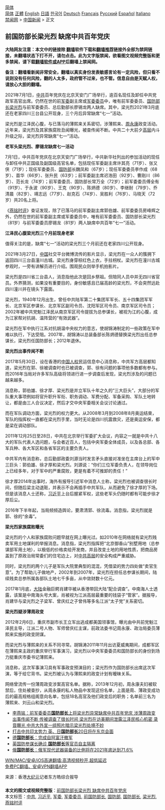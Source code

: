  <!-- 面包屑导航 --> <div class="breadcrumb"><!-- GTranslate: https://gtranslate.io/ -->  <div class="switcher notranslate">  <div class="selected">  <a href="#" onclick="return false;"> 简体</a>  </div>  <div class="option">  <a href="https://www.bannedbook.org" onclick="doGTranslate('zh-CN|zh-CN');jQuery('div.switcher div.selected a').html(jQuery(this).html());return false;" title="简体中文" class="nturl selected"> 简体</a>  <a href="https://www.bannedbook.org/zh-tw/" onclick="doGTranslate('zh-CN|zh-TW');jQuery('div.switcher div.selected a').html(jQuery(this).html());return false;" title="繁體中文" class="nturl"> 正體</a>  <a href="https://www.bannedbook.org/en/" onclick="doGTranslate('zh-CN|en');jQuery('div.switcher div.selected a').html(jQuery(this).html());return false;" title="English" class="nturl"> English</a>  <a href="https://www.bannedbook.org/ja/" onclick="doGTranslate('zh-CN|ja');jQuery('div.switcher div.selected a').html(jQuery(this).html());return false;" title="日本語" class="nturl"> 日語</a>  <a href="https://www.bannedbook.org/ko/" onclick="doGTranslate('zh-CN|ko');jQuery('div.switcher div.selected a').html(jQuery(this).html());return false;" title="한국어" class="nturl"> 한국어</a>  <a href="https://www.bannedbook.org/de/" onclick="doGTranslate('zh-CN|de');jQuery('div.switcher div.selected a').html(jQuery(this).html());return false;" title="Deutsch" class="nturl"> Deutsch</a>  <a href="https://www.bannedbook.org/fr/" onclick="doGTranslate('zh-CN|fr');jQuery('div.switcher div.selected a').html(jQuery(this).html());return false;" title="Français" class="nturl"> Français</a>  <a href="https://www.bannedbook.org/ru/" onclick="doGTranslate('zh-CN|ru');jQuery('div.switcher div.selected a').html(jQuery(this).html());return false;" title="Русский" class="nturl"> Русский</a>  <a href="https://www.bannedbook.org/es/" onclick="doGTranslate('zh-CN|es');jQuery('div.switcher div.selected a').html(jQuery(this).html());return false;" title="Español" class="nturl"> Español</a>  <a href="https://www.bannedbook.org/it/" onclick="doGTranslate('zh-CN|it');jQuery('div.switcher div.selected a').html(jQuery(this).html());return false;" title="Italiano" class="nturl"> Italiano</a>  </div>  </div>      <div class='breadcrumb-sub'><!-- Breadcrumb NavXT 6.3.0 --> <a href="https://www.bannedbook.org/" class="home">禁闻网</a> &gt; <a href="https://www.bannedbook.org/bnews/cnnews/" class="category">中国新闻</a> &gt; 正文</div></div><h2>前国防部长梁光烈 缺席中共百年党庆</h2> <p class="notice"><b>大陆网友注意：本文中的链接除 <a href="https://github.com/bannedbook/fanqiang" >翻墙</a>软件下载和<a href="https://github.com/killgcd/justmysocks/blob/master/README.md">翻墙推荐</a>链接外全部为禁网链接，未翻墙状态下打不开，请勿点击。此为文字版禁闻，欲看图文视频完整版和更多禁闻，请下载<a href="https://github.com/bannedbook/fanqiang">翻墙软件或APP</a>后翻墙上禁闻网。</p><p>备注：翻墙看新闻非常安全，翻墙以真实身份发表敏感言论有一定风险，但只看不说则没有任何风险，翻的人太多，政府管不过来，也不管。信息自由是天赋人权，请放心大胆的翻墙。</b></p>  <div class="entry"> <p id="conimg">2021年7月1日，<a href="https://www.bannedbook.org/bnews/tag/%e4%b8%ad%e5%85%b1/" class="st_tag internal_tag" rel="tag" title="标签 中共 下的日志">中共</a>百年党庆在北京天安门广场举行，逾百名现任及卸任中共党政军高官出席。仍然在世的前<a href="https://www.bannedbook.org/bnews/tag/%E5%86%9B%E5%A7%94/" class="st_tag internal_tag" rel="tag" title="标签 军委 下的日志">军委</a>副主席或<a href="https://www.bannedbook.org/bnews/tag/%E5%86%9B%E5%A7%94%E5%A7%94%E5%91%98/" class="st_tag internal_tag" rel="tag" title="标签 军委委员 下的日志">军委委员</a>中，唯有前军委委员、<a href="https://www.bannedbook.org/bnews/tag/%e5%9b%bd%e9%98%b2%e9%83%a8%e9%95%bf/" class="st_tag internal_tag" rel="tag" title="标签 国防部长 下的日志">国防部长</a><a href="https://www.bannedbook.org/bnews/tag/%e6%a2%81%e5%85%89%e7%83%88/" class="st_tag internal_tag" rel="tag" title="标签 梁光烈 下的日志">梁光烈</a>与前军委委员、总后勤部长廖锡龙两人缺席。其中，梁光烈2021年3月底还在老家四川三台县公开现身，三个月后异常缺席“七一”活动。</p> <p>梁光烈是江泽民心腹，与已落马的薄熙来关系密切，涉薄熙来、<span class='wp_keywordlink'><a href="https://www.bannedbook.org/forum2/topic2891.html" title="《周永康其人》《周永康传》" target="_blank">周永康</a></span>政变活动。近年来，梁光烈及其家族腐败丑闻曝光，被查传闻不断。中共二十大前夕<span class='wp_keywordlink_affiliate'><a href="https://www.bannedbook.org/bnews/ccpdope/" title="中共高层内幕" target="_blank">高层</a></span>内斗升级之际，梁光烈异常缺席“七一”活动。</p> <p><strong>老军头梁光烈、廖锡龙缺席七一活动</strong></p> <p>7月1日，中共百年党庆在北京天安门广场举行，中共新华社列出的参加活动的现任与卸任中共正国级及副国级高官名单，包括现任军委副主席许其亮（71岁）、张又侠（71岁）；现任军委委员、<a href="https://www.bannedbook.org/bnews/tag/%E5%9B%BD%E9%98%B2%E9%83%A8/" class="st_tag internal_tag" rel="tag" title="标签 国防部 下的日志">国防部</a>长魏凤和（67岁）；现任军委委员李作成（68岁）、苗华（66岁）、张升民（63岁）；前军委副主席迟浩田（92岁）、曹刚川（86岁）、范长龙（74岁）；前军委委员、国防部长常万全（72岁）；前军委委员傅全有（91岁）、于永波（90岁）、王克（90岁）、陈炳德（80岁）、李继耐（79岁）、乔清晨（82岁）、靖志远（77岁）、赵克石（74岁）、吴胜利（76岁）、马晓天（72岁）共20名上将。</p> <p>《<a href="https://www.bannedbook.org/bnews/tag/%e7%87%95%e9%93%ad%e6%97%b6%e8%af%84/" class="st_tag internal_tag" rel="tag" title="标签 燕铭时评 下的日志">燕铭时评</a>》查证发现，除了已落马的前军委副主席郭伯雄、前军委委员房峰辉之外，仍然在世的前军委副主席或军委委员中，唯有前军委委员、国防部长梁光烈（81岁）与前军委委员廖锡龙（81岁）两人缺席中共百年“七一”活动。</p> <p><strong>江泽民心腹梁光烈三个月前现身老家</strong></p> <p>值得关注的是，缺席“七一”活动的梁光烈三个月前还在老家四川公开现身。</p>  <p>2021年3月27日，<span class='wp_keywordlink_affiliate'><a href="https://www.bannedbook.org/" title="中国" target="_blank">中国</a></span>社交平台微博流传的影片显示，梁光烈在一众人的簇拥下返回四川三台县潼川古城。梁光烈身穿棕红色上衣，手拄枴杖。梁光烈在潼川古城参观时，一旁有讲解员进行介绍。围观民众则举手机拍影片。</p> <p>梁光烈是四川省三台县人，消息指他此次是回乡祭祖。但陪同人员中并无四川省官员。外界猜测，如果没有重要目的，身份敏感且已届高龄的梁光烈，不会突然远赴四川潼川并在镜头下露面。</p> <p>梁光烈，1940年12月出生，曾任中共陆军第二十集团军军长、五十四集团军军长、北京军区参谋长、北京军区副司令员、沈阳军区司令员、南京军区司令员；2002年被中共党魁江泽民从南京军区司令提拔为总参谋长，被视为江的心腹，成为江家帮对抗胡、温阵营的“有效武器”。</p> <p>梁光烈在军中执行江系对抗胡温中央权力的意志，使胡锦涛制定的一些政策在军中难以执行，下达受阻。2007年，胡锦涛以总装备部长陈炳德替换梁光烈出任总参谋长，梁光烈任国防部长；2012年退休。</p> <p><strong>梁光烈出事传闻不断</strong></p> <p>2017年5月30日，设在香港的<span class='wp_keywordlink'><a href="https://www.bannedbook.org/forum20/" title="中国人权论坛" target="_blank">中国人权</a></span>民运信息中心消息称，中共军方高层都知道，梁光烈在郭、徐被调查时也已被调查，郭、徐有问题的事项他多数都有参与。而2016年当局对许多军队高级将领进行进一步调查后发现，梁光烈涉及的问题已越来越多。</p> <p>消息称，郭伯雄、徐才厚、梁光烈是并立军队十年之久的“三大巨头”，大部分的军队重大事项例如将官升职升军衔、职务调动、军费分配、军备采购、军队土地转让，都是由三人合议决定，然后才交中央军委相关会议讨论通过。</p>  <p>而在军队调动方面，梁光烈的权力更大。从2008年3月到2008年8月奥运结束，军队的指挥权一直都在梁光烈手里，当时无论是四川抗震救灾，还是奥运安保，都是梁在调动部队。</p> <p>2011年12月25日至28日，中共在北京举行军委扩大会议，内容之一就是中共十八大的军队代表人选问题，与会者近百人，包括中央军委全体成员，以及各总部、各军兵种、各大军区和各省军区的主要负责人。</p> <p>中共军内有消息称，总后勤部政委刘源当时发言矛头直接对准坐在主席台上的军中三巨头：郭伯雄、徐才厚和梁光烈。刘源说：“你们三位军委负责人，在领导岗位上已经多年，对于军中的严重腐败，更是有着不可推卸的责任！”</p> <p>徐才厚2014年出事时，海外有报导引述军中消息人士称，梁光烈也被调查很长时间，但随后梁主动退赃，并表示不会再插手中共军队，从而避免了徐才厚的下场。但是该消息人士还称，<a href="https://www.bannedbook.org/bnews/tag/%e4%b9%a0%e8%bf%91%e5%b9%b3/" class="st_tag internal_tag" rel="tag" title="标签 习近平 下的日志">习近平</a>上台后握紧军权，这些老军头仍随时都有可能步徐才厚后尘。</p> <p>2016年下半年起，当局频频造舆论，要肃清郭、徐流毒。消息指，梁光烈就是郭、徐的“余毒”。</p> <p><strong>梁光烈家族腐败曝光</strong></p> <p>梁光烈的个人和家族腐败问题早就在网上曝光过。如2010年在网络就有梁光烈贱卖军用土地谋利的举报消息。消息指，梁光烈指挥把“北京御香山”别墅用地（总参谋部军用土地），以极低的价格卖给开发商，并且改变土地的用地性质，把商品房盖到了原政治局常委们的住宅边上，对<span class='wp_keywordlink_affiliate'><a href="https://www.bannedbook.org/bnews/ccpdope/" title="中共高层" target="_blank">中共高层</a></span>的安全构成严重威胁。</p>  <p>同时，梁光烈的两个儿子是军队大院里典型的混混，凭借梁的势力四处做“卖官生意”。为了帮助儿子做地产，2002年到2007年，梁光烈在担任总参谋长期间，陆续贱卖总参所属各部队土地七千多亩，从中敛财数十亿元。</p> <p>2017年1月底，<span class='wp_keywordlink_affiliate'><a href="https://www.bannedbook.org/" title="大陆" target="_blank">大陆</a></span>金融巨鳄肖建华被从香港带回大陆“配合调查”。中南海人士透露，该案是中南海头号大案，肖被视为江派高层最重要的钱袋子“管家”。据报导，肖建华与梁光烈之子梁军、曾庆红之子曾伟等多名江派“太子党”关系密切。</p> <p><strong>梁光烈疑涉薄周政变</strong></p> <p>2012年2月6日，重庆市副市长王立军出逃成都美国领事馆，曝光由中共前党魁江泽民主导，江派二号人物、军师曾庆红主谋，前政法委书记周永康、政治局委员薄熙来实施的政变阴谋。</p> <p>而梁光烈与薄熙来的关系不同寻常。胡锦涛2011年11月出访夏威夷期间，成都军区在薄熙来主政的重庆举行军事演习，梁光烈以中央军委委员和国防部长的身份到场力挺重庆市委书记薄熙来。</p> <p>消息称，这次军事演习具有军事政变预演目的；梁光烈作为国防部长出席这次军演，等于给它背书。梁光烈被认为与薄熙来的政变计划有暧昧关系。</p> <p>网络曾流传一份薄周政变涉案高官名单。据称，2013年12月初，周永康夫妇被软禁后，住处被查抄，从周永康的私人物品中发现这份名单，上面是周、薄政变成功后的最高规格组阁意向名单，包括18名高官及他们政变后的职务；名单前三名为薄熙来、刘云山和梁光烈。</p>  <ul class='op-related-articles' title='相关阅读'> <li><a href='https://www.bannedbook.org/bnews/comments/20210715/1587659.html' target='_blank'>李燕铭：前军委委员<b>国防部长</b>上将梁光烈异常缺席中共百年党庆 涉薄周政变 出事传闻不断 传被调查了很长时间 梁光烈在访美期间泄露江泽民核心机密 录音曝光 中共大外宣一组照片暗示梁光烈处境不妙</a></li> <li><a href='https://www.bannedbook.org/bnews/bannedvideo/20210709/1583468.html' target='_blank'>打击中共印太势力 英、日<b>国防部长</b>20日将在东京会面</a></li> <li><a href='https://www.bannedbook.org/bnews/worldnews/20210630/1577522.html' target='_blank'>德<b>国防部长</b>：完成自阿富汗撤军</a></li> <li><a href='https://www.bannedbook.org/bnews/worldnews/20210629/1576380.html' target='_blank'>英国防参谋长确诊 <b>国防部长</b>等官员自主隔离</a></li> <li><a href='https://www.bannedbook.org/bnews/baitai/20210627/1575361.html' target='_blank'>俄<b>国防部长</b>：俄军现代武器装备的比例将在2021年底达到71.6%</a></li> </ul> <p class="texttj"> <a href="https://github.com/bannedbook/fanqiang/wiki/V2ray%E6%9C%BA%E5%9C%BA" target="_blank">WIN/MAC/安卓/iOS高速翻墙:高清视频秒开,超低延迟</a><br/> <a href="https://github.com/bannedbook/fanqiang/wiki/%E7%A6%81%E9%97%BB%E7%BD%91%E5%AE%89%E5%8D%93%E7%BF%BB%E5%A2%99%E6%96%B0%E9%97%BBAPP" target="_blank">免费PC翻墙、安卓VPN翻墙APP</a></p><p> 来源：香港<span class='wp_keywordlink_affiliate'><a href="http://www.epochtimes.com/" title="大纪元" target="_blank">大纪元</a></span>记者东方皓综合报导 </p><a name='sharetosocial'></a>  <div style="margin-bottom:5px;padding-bottom:5px;clear:both"> <div id="archive-pix-1" class="banner-ads"> <!-- AuctionX Display platform tag START --> <div id="26318x728x90x621x_ADSLOT2" clicktrack="%%CLICK_URL_ESC%%"></div> <!-- AuctionX Display platform tag END --> </div> <div id="archive-pix-2" class="banner-ads"> <!-- AuctionX Display platform tag START --> <div id="26315x300x250x621x_ADSLOT2" clicktrack="%%CLICK_URL_ESC%%"></div> <!-- AuctionX Display platform tag END --> </div> </div>    <div id="archive-pix-1" class="banner-ads"> <!-- AuctionX Display platform tag START --> <div id="26318x728x90x621x_ADSLOT3" clicktrack="%%CLICK_URL_ESC%%"></div> <!-- AuctionX Display platform tag END --> </div> <div><b>本文的图文或视频完整版</b>：<a href='https://www.bannedbook.org/bnews/cnnews/20210716/1587989.html'>前国防部长梁光烈 缺席中共百年党庆</a></div>  </div><!--END ENTRY--> <div class="postfooter"> <div>本文标签：<a href="https://www.bannedbook.org/bnews/tag/%e4%b8%ad%e5%85%b1/" rel="tag">中共</a>, <a href="https://www.bannedbook.org/bnews/tag/%e4%b9%a0%e8%bf%91%e5%b9%b3/" rel="tag">习近平</a>, <a href="https://www.bannedbook.org/bnews/tag/%E5%86%9B%E5%A7%94/" rel="tag">军委</a>, <a href="https://www.bannedbook.org/bnews/tag/%E5%86%9B%E5%A7%94%E5%A7%94%E5%91%98/" rel="tag">军委委员</a>, <a href="https://www.bannedbook.org/bnews/tag/%E5%89%8D%E5%9B%BD%E9%98%B2%E9%83%A8%E9%95%BF/" rel="tag">前国防部长</a>, <a href="https://www.bannedbook.org/bnews/tag/%E5%9B%BD%E9%98%B2%E9%83%A8/" rel="tag">国防部</a>, <a href="https://www.bannedbook.org/bnews/tag/%e5%9b%bd%e9%98%b2%e9%83%a8%e9%95%bf/" rel="tag">国防部长</a>, <a href="https://www.bannedbook.org/bnews/tag/%e6%a2%81%e5%85%89%e7%83%88/" rel="tag">梁光烈</a>, <a href="https://www.bannedbook.org/bnews/tag/%e7%87%95%e9%93%ad%e6%97%b6%e8%af%84/" rel="tag">燕铭时评</a></div>  </div><!--END POSTFOOTER--> 